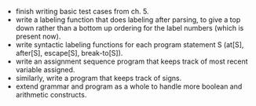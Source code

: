 - finish writing basic test cases from ch. 5.
- write a labeling function that does labeling after parsing, to give a top 
  down rather than a bottom up ordering for the label numbers (which is present
  now).
- write syntactic labeling functions for each program statement S (at[S],
  after[S], escape[S], break-to[S]).
- write an assignment sequence program that keeps track of most recent 
  variable assigned.
- similarly, write a program that keeps track of signs.
- extend grammar and program as a whole to handle more boolean and arithmetic
  constructs.
